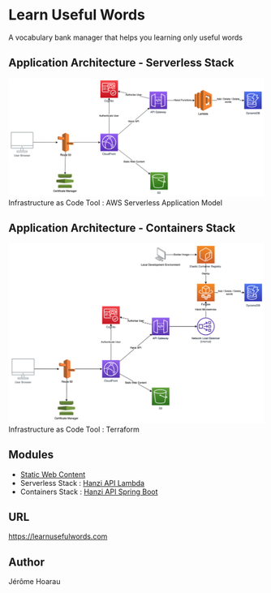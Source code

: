 # Learn Useful Words
A vocabulary bank manager that helps you learning only useful words

## Application Architecture - Serverless Stack
![application_architecture](/misc/application_architecture_serverless.png)
Infrastructure as Code Tool : AWS Serverless Application Model

## Application Architecture - Containers Stack
![application_architecture](/misc/application_architecture_containers.png)
Infrastructure as Code Tool : Terraform

## Modules
* [Static Web Content](https://github.com/Jayrome974/hanzi_ui)
* Serverless Stack : [Hanzi API Lambda](https://github.com/Jayrome974/hanzi_api_serverless)
* Containers Stack : [Hanzi API Spring Boot](https://github.com/Jayrome974/hanzi_springmvc)

## URL
https://learnusefulwords.com

## Author
Jérôme Hoarau
